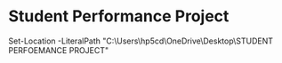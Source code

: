 ﻿# Student Performance Project
Set-Location -LiteralPath "C:\Users\hp5cd\OneDrive\Desktop\STUDENT PERFOEMANCE PROJECT"
